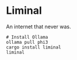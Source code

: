 # Liminal

An internet that never was.

```
# Install Ollama
ollama pull phi3
cargo install liminal
liminal
```